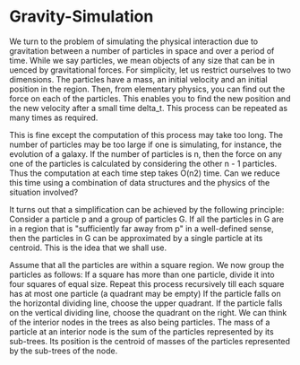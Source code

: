 # Gravity-Simulation

We turn to the problem of simulating the physical interaction due to gravitation between
a number of particles in space and over a period of time. While we say particles, we mean
objects of any size that can be in
uenced by gravitational forces. For simplicity, let us
restrict ourselves to two dimensions. The particles have a mass, an initial velocity and an
initial position in the region. Then, from elementary physics, you can find out the force
on each of the particles. This enables you to find the new position and the new velocity
after a small time delta_t. This process can be repeated as many times as required.

This is fine except the computation of this process may take too long. The number of
particles may be too large if one is simulating, for instance, the evolution of a galaxy.
If the number of particles is n, then the force on any one of the particles is calculated
by considering the other n - 1 particles. Thus the computation at each time step takes
O(n2) time. Can we reduce this time using a combination of data structures and the
physics of the situation involved?

It turns out that a simplification can be achieved by the following principle: Consider
a particle p and a group of particles G. If all the particles in G are in a region that
is "sufficiently far away from p" in a well-defined sense, then the particles in G can be
approximated by a single particle at its centroid. This is the idea that we shall use.

Assume that all the particles are within a square region. We now group the particles as follows: If a square has more than one particle, divide it
into four squares of equal size. Repeat this process recursively till each square has at most
one particle (a quadrant may be empty) If the particle
falls on the horizontal dividing line, choose the upper quadrant. If the particle falls on the
vertical dividing line, choose the quadrant on the right. We can think of the interior nodes in the trees
as also being particles. The mass of a particle at an interior node is the sum of the
particles represented by its sub-trees. Its position is the centroid of masses of the particles
represented by the sub-trees of the node.

